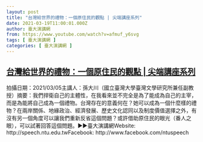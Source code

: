 ```yaml
---
layout: post
title: "台灣給世界的禮物：一個原住民的觀點 | 尖端講座系列"
date: 2021-03-19T11:00:01.000Z
author: 臺大演講網
from: https://www.youtube.com/watch?v=afmuf_y6svg
tags: [ 臺大演講網 ]
categories: [ 臺大演講網 ]
---
```

<!--1616151601000-->
[台灣給世界的禮物：一個原住民的觀點 | 尖端講座系列](https://www.youtube.com/watch?v=afmuf_y6svg)
------

<div>
拍攝日期：2021/03/05主講人：孫大川（國立臺灣大學臺灣文學研究所兼任副教授）摘要：我們捍衛自己的主體性，在我看來並不完全是為了能成為自己的主宰，而是為能將自己成為一個禮物。台灣存在的意義何在？她可以成為一個什麼樣的禮物？在兩岸關係、地緣政治、經濟發展、歷史文化認同以及制度價值選擇之外，有沒有另一個角度可以讓我們重新反省這個問題？或許借助原住民的眼光（番人之眼），可以試著回答這個問題。►►臺大演講網Website: http://speech.ntu.edu.twFacebook: http://www.facebook.com/ntuspeech
</div>
